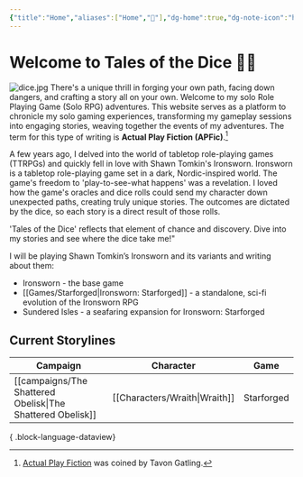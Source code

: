 ```yaml
---
{"title":"Home","aliases":["Home","🏡"],"dg-home":true,"dg-note-icon":"home","dg-publish":true,"dg-pinned":true,"dg-metatags":{"description":"stories from solo roleplaying game sessions","og-title":"Tales from the Dice"},"permalink":"/home/","metatags":{"description":"stories from solo roleplaying game sessions","og-title":"Tales from the Dice"},"pinned":true,"tags":["gardenEntry"],"dgPassFrontmatter":true,"noteIcon":"home"}
---
```


# Welcome to Tales of the Dice 👋🏾 
![dice.jpg](/img/user/Images/dice.jpg)
There's a unique thrill in forging your own path, facing down dangers, and crafting a story all on your own. Welcome to my solo Role Playing Game (Solo RPG) adventures. This website serves as a platform to chronicle my solo gaming experiences, transforming my gameplay sessions into engaging stories, weaving together the events of my adventures. The term for this type of writing is **Actual Play Fiction (APFic)**.[^apfic]

[^apfic]: [Actual Play Fiction](https://www.gatling.xyz/actual-play-fiction/) was coined by Tavon Gatling.

A few years ago, I delved into the world of tabletop role-playing games (TTRPGs) and quickly fell in love with Shawn Tomkin's Ironsworn. Ironsworn is a tabletop role-playing game set in a dark, Nordic-inspired world. The game's freedom to 'play-to-see-what happens' was a revelation. I loved how the game's oracles and dice rolls could send my character down unexpected paths, creating truly unique stories. The outcomes are dictated by the dice, so each story is a direct result of those rolls. 

'Tales of the Dice' reflects that element of chance and discovery. Dive into my stories and see where the dice take me!"

I will be playing Shawn Tomkin’s Ironsworn and its variants and writing about them:
* Ironsworn - the base game
* [[Games/Starforged\|Ironsworn: Starforged]] - a standalone, sci-fi evolution of the Ironsworn RPG
* Sundered Isles - a seafaring expansion for Ironsworn: Starforged

## Current Storylines

| Campaign                                                      | Character                        | Game       |
| ------------------------------------------------------------- | -------------------------------- | ---------- |
| [[campaigns/The Shattered Obelisk\|The Shattered Obelisk]] | [[Characters/Wraith\|Wraith]] | Starforged |

{ .block-language-dataview}

